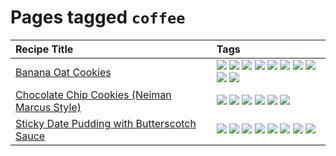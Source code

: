 # Pages tagged `coffee`

|Recipe Title|Tags
|:---|:---|
|[Banana Oat Cookies](../recipes/bananaoatcookies.md)|[![](https://img.shields.io/badge/tag-baked-c5d714)](tags/baked.md) [![](https://img.shields.io/badge/tag-chocolate-a168f4)](tags/chocolate.md) [![](https://img.shields.io/badge/tag-coffee-e2851f)](tags/coffee.md) [![](https://img.shields.io/badge/tag-easy-72fcc)](tags/easy.md) [![](https://img.shields.io/badge/tag-great-0fcaa)](tags/great.md) [![](https://img.shields.io/badge/tag-healthy-7ca620)](tags/healthy.md) [![](https://img.shields.io/badge/tag-simple-61717a)](tags/simple.md) [![](https://img.shields.io/badge/tag-snack-33b5de)](tags/snack.md) [![](https://img.shields.io/badge/tag-vegan-6f4790)](tags/vegan.md) [![](https://img.shields.io/badge/tag-vegetarian-473080)](tags/vegetarian.md)|
|[Chocolate Chip Cookies (Neiman Marcus Style)](../recipes/chocolatechipcookiesneimanmarcus.md)|[![](https://img.shields.io/badge/tag-amazing-3faa68)](tags/amazing.md) [![](https://img.shields.io/badge/tag-baked-c5d714)](tags/baked.md) [![](https://img.shields.io/badge/tag-chocolate-a168f4)](tags/chocolate.md) [![](https://img.shields.io/badge/tag-coffee-e2851f)](tags/coffee.md) [![](https://img.shields.io/badge/tag-dairy-4b9e32)](tags/dairy.md) [![](https://img.shields.io/badge/tag-snack-33b5de)](tags/snack.md)|
|[Sticky Date Pudding with Butterscotch Sauce](../recipes/stickydatepuddingwithbutterscotchsauce.md)|[![](https://img.shields.io/badge/tag-amazing-3faa68)](tags/amazing.md) [![](https://img.shields.io/badge/tag-baked-c5d714)](tags/baked.md) [![](https://img.shields.io/badge/tag-british-c6d429)](tags/british.md) [![](https://img.shields.io/badge/tag-coffee-e2851f)](tags/coffee.md) [![](https://img.shields.io/badge/tag-dairy-4b9e32)](tags/dairy.md) [![](https://img.shields.io/badge/tag-dessert-84f8cf)](tags/dessert.md) [![](https://img.shields.io/badge/tag-stovetop-9bf4b7)](tags/stovetop.md) [![](https://img.shields.io/badge/tag-vegetarian-473080)](tags/vegetarian.md)|